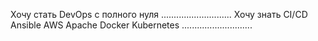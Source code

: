 Хочу стать DevOps с полного нуля 
............................
Хочу знать 
CI/CD
Ansible
AWS
Apache
Docker
Kubernetes
............................
